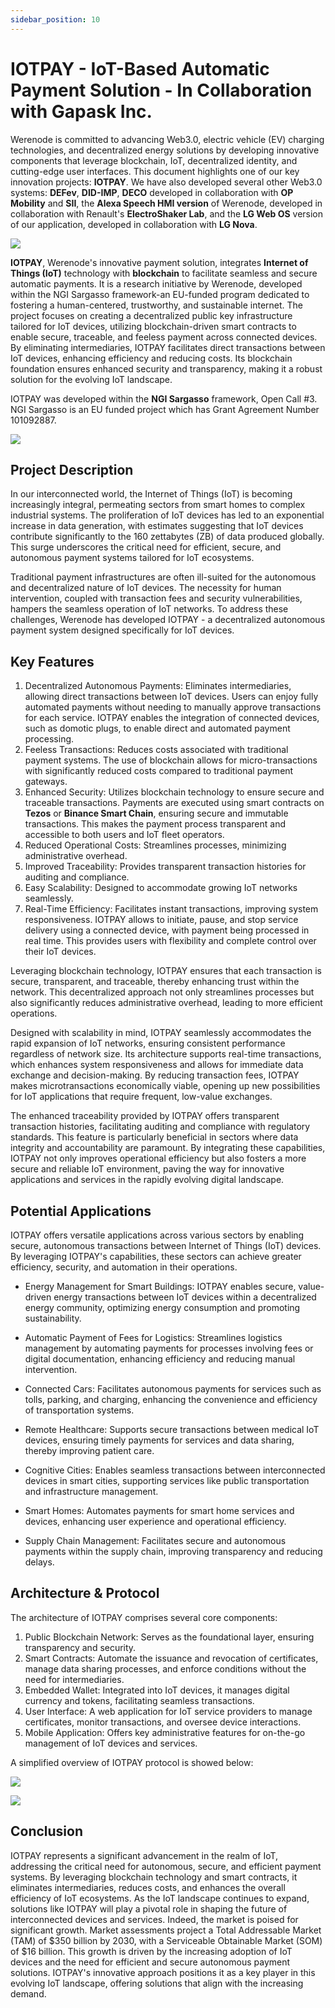 ```yaml
---
sidebar_position: 10
---
```


# IOTPAY - IoT-Based Automatic Payment Solution - In Collaboration with Gapask Inc.

Werenode is committed to advancing Web3.0, electric vehicle (EV) charging technologies, and decentralized energy solutions by developing innovative components that leverage blockchain, IoT, decentralized identity, and cutting-edge user interfaces. This document highlights one of our key innovation projects: **IOTPAY**. We have also developed several other Web3.0 systems: **DEFev**, **DID-IMP**, **DECO** developed in collaboration with **OP Mobility** and **SII**, the **Alexa Speech HMI version** of Werenode, developed in collaboration with Renault's **ElectroShaker Lab**, and the **LG Web OS** version of our application, developed in collaboration with **LG Nova**. 

<a href="https://werenode.com/" target="_blank" rel="noopener noreferrer">
    <img src="/img/logo_IOTPAY.png"></img>
</a>

**IOTPAY**, Werenode's innovative payment solution, integrates **Internet of Things (IoT)** technology with **blockchain** to facilitate seamless and secure automatic payments. It is a research initiative by Werenode, developed within the NGI Sargasso framework-an EU-funded program dedicated to fostering a human-centered, trustworthy, and sustainable internet. The project focuses on creating a decentralized public key infrastructure tailored for IoT devices, utilizing blockchain-driven smart contracts to enable secure, traceable, and feeless payment across connected devices. By eliminating intermediaries, IOTPAY facilitates direct transactions between IoT devices, enhancing efficiency and reducing costs. Its blockchain foundation ensures enhanced security and transparency, making it a robust solution for the evolving IoT landscape.

IOTPAY was developed within the **NGI Sargasso** framework, Open Call #3. NGI Sargasso is an EU funded project which has Grant Agreement Number 101092887.

<a href="https://ngisargasso.eu/" target="_blank" rel="noopener">
    <img src="/img/Sargasso.png"></img>
</a>

## Project Description

In our interconnected world, the Internet of Things (IoT) is becoming increasingly integral, permeating sectors from smart homes to complex industrial systems. The proliferation of IoT devices has led to an exponential increase in data generation, with estimates suggesting that IoT devices contribute significantly to the 160 zettabytes (ZB) of data produced globally. This surge underscores the critical need for efficient, secure, and autonomous payment systems tailored for IoT ecosystems.

Traditional payment infrastructures are often ill-suited for the autonomous and decentralized nature of IoT devices. The necessity for human intervention, coupled with transaction fees and security vulnerabilities, hampers the seamless operation of IoT networks. To address these challenges, Werenode has developed IOTPAY - a decentralized autonomous payment system designed specifically for IoT devices.

## Key Features

1) Decentralized Autonomous Payments: Eliminates intermediaries, allowing direct transactions between IoT devices. Users can enjoy fully automated payments without needing to manually approve transactions for each service. IOTPAY enables the integration of connected devices, such as domotic plugs, to enable direct and automated payment processing.
2) Feeless Transactions: Reduces costs associated with traditional payment systems. The use of blockchain allows for micro-transactions with significantly reduced costs compared to traditional payment gateways.
3) Enhanced Security: Utilizes blockchain technology to ensure secure and traceable transactions. Payments are executed using smart contracts on **Tezos** or **Binance Smart Chain**, ensuring secure and immutable transactions. This makes the payment process transparent and accessible to both users and IoT fleet operators.
4) Reduced Operational Costs: Streamlines processes, minimizing administrative overhead.
5) Improved Traceability: Provides transparent transaction histories for auditing and compliance.
6) Easy Scalability: Designed to accommodate growing IoT networks seamlessly.
7) Real-Time Efficiency: Facilitates instant transactions, improving system responsiveness. IOTPAY allows to initiate, pause, and stop service delivery using a connected device, with payment being processed in real time. This provides users with flexibility and complete control over their IoT devices.

Leveraging blockchain technology, IOTPAY ensures that each transaction is secure, transparent, and traceable, thereby enhancing trust within the network. This decentralized approach not only streamlines processes but also significantly reduces administrative overhead, leading to more efficient operations.

Designed with scalability in mind, IOTPAY seamlessly accommodates the rapid expansion of IoT networks, ensuring consistent performance regardless of network size. Its architecture supports real-time transactions, which enhances system responsiveness and allows for immediate data exchange and decision-making. By reducing transaction fees, IOTPAY makes microtransactions economically viable, opening up new possibilities for IoT applications that require frequent, low-value exchanges.

The enhanced traceability provided by IOTPAY offers transparent transaction histories, facilitating auditing and compliance with regulatory standards. This feature is particularly beneficial in sectors where data integrity and accountability are paramount. By integrating these capabilities, IOTPAY not only improves operational efficiency but also fosters a more secure and reliable IoT environment, paving the way for innovative applications and services in the rapidly evolving digital landscape.

## Potential Applications

IOTPAY offers versatile applications across various sectors by enabling secure, autonomous transactions between Internet of Things (IoT) devices. By leveraging IOTPAY's capabilities, these sectors can achieve greater efficiency, security, and automation in their operations.

- Energy Management for Smart Buildings: IOTPAY enables secure, value-driven energy transactions between IoT devices within a decentralized energy community, optimizing energy consumption and promoting sustainability.

- Automatic Payment of Fees for Logistics: Streamlines logistics management by automating payments for processes involving fees or digital documentation, enhancing efficiency and reducing manual intervention.

- Connected Cars: Facilitates autonomous payments for services such as tolls, parking, and charging, enhancing the convenience and efficiency of transportation systems.

- Remote Healthcare: Supports secure transactions between medical IoT devices, ensuring timely payments for services and data sharing, thereby improving patient care.

- Cognitive Cities: Enables seamless transactions between interconnected devices in smart cities, supporting services like public transportation and infrastructure management.

- Smart Homes: Automates payments for smart home services and devices, enhancing user experience and operational efficiency.

- Supply Chain Management: Facilitates secure and autonomous payments within the supply chain, improving transparency and reducing delays.

## Architecture & Protocol

The architecture of IOTPAY comprises several core components:

1) Public Blockchain Network: Serves as the foundational layer, ensuring transparency and security.
2) Smart Contracts: Automate the issuance and revocation of certificates, manage data sharing processes, and enforce conditions without the need for intermediaries.
3) Embedded Wallet: Integrated into IoT devices, it manages digital currency and tokens, facilitating seamless transactions.
4) User Interface: A web application for IoT service providers to manage certificates, monitor transactions, and oversee device interactions.
5) Mobile Application: Offers key administrative features for on-the-go management of IoT devices and services.

A simplified overview of IOTPAY protocol is showed below:

<img src="/img/IOTPAY_protocol1.png"></img>

<img src="/img/IOTPAY_protocol2.png"></img>


## Conclusion

IOTPAY represents a significant advancement in the realm of IoT, addressing the critical need for autonomous, secure, and efficient payment systems. By leveraging blockchain technology and smart contracts, it eliminates intermediaries, reduces costs, and enhances the overall efficiency of IoT ecosystems. As the IoT landscape continues to expand, solutions like IOTPAY will play a pivotal role in shaping the future of interconnected devices and services. Indeed, the market is poised for significant growth. Market assessments project a Total Addressable Market (TAM) of $350 billion by 2030, with a Serviceable Obtainable Market (SOM) of $16 billion. This growth is driven by the increasing adoption of IoT devices and the need for efficient and secure autonomous payment solutions. IOTPAY's innovative approach positions it as a key player in this evolving IoT landscape, offering solutions that align with the increasing demand.
